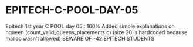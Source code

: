# EPITECH-C-POOL-DAY-05
Epitech 1st year C POOL day 05 : 100%
Added simple explanations on nqueen (count_valid_queens_placements.c) (size 20 is hardcoded because malloc wasn't allowed)
BEWARE OF -42 EPITECH STUDENTS
